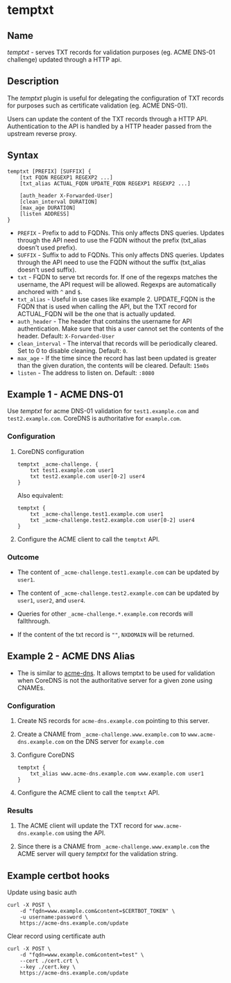 # temptxt

## Name

*temptxt* - serves TXT records for validation purposes (eg. ACME DNS-01 challenge) updated through a HTTP api.

## Description

The *temptxt* plugin is useful for delegating the configuration of TXT records for purposes such as certificate validation (eg. ACME DNS-01).

Users can update the content of the TXT records through a HTTP API. Authentication to the API is handled by a HTTP header passed
from the upstream reverse proxy.

## Syntax
```
temptxt [PREFIX] [SUFFIX] {
    [txt FQDN REGEXP1 REGEXP2 ...]
    [txt_alias ACTUAL_FQDN UPDATE_FQDN REGEXP1 REGEXP2 ...]

    [auth_header X-Forwarded-User]
    [clean_interval DURATION]
    [max_age DURATION]
    [listen ADDRESS]
}
```
* `PREFIX` - Prefix to add to FQDNs. This only affects DNS queries. Updates through the API need to use the FQDN without the prefix (txt_alias doesn't used prefix).
* `SUFFIX` - Suffix to add to FQDNs. This only affects DNS queries. Updates through the API need to use the FQDN without the suffix (txt_alias doesn't used suffix).
* `txt` - FQDN to serve txt records for. If one of the regexps matches the username, the API request will be allowed. Regexps are automatically anchored with `^` and `$`.
* `txt_alias` - Useful in use cases like example 2. UPDATE_FQDN is the FQDN that is used when calling the API, but the TXT record for ACTUAL_FQDN will be the one that is actually updated.
* `auth_header` - The header that contains the username for API authentication.  Make sure that this a user cannot set the contents of the header. Default: `X-Forwarded-User`
* `clean_interval` - The interval that records will be periodically cleared. Set to 0 to disable cleaning. Default: `0`.
* `max_age` - If the time since the record has last been updated is greater than the given duration, the contents will be cleared. Default: `15m0s`
* `listen` - The address to listen on. Default: `:8080`

## Example 1 - ACME DNS-01

Use *temptxt* for acme DNS-01 validation for `test1.example.com` and `test2.example.com`. CoreDNS is authoritative for `example.com`.

### Configuration
1. CoreDNS configuration
   ```
   temptxt _acme-challenge. {
       txt test1.example.com user1
       txt test2.example.com user[0-2] user4
   }
   ```
   Also equivalent:
   ```
   temptxt {
       txt _acme-challenge.test1.example.com user1
       txt _acme-challenge.test2.example.com user[0-2] user4
   }
   ```

2. Configure the ACME client to call the `temptxt` API.

### Outcome

* The content of `_acme-challenge.test1.example.com` can be updated by `user1`.

* The content of `_acme-challenge.test2.example.com` can be updated by `user1`, `user2`, and `user4`.

* Queries for other `_acme-challenge.*.example.com` records will fallthrough.

* If the content of the txt record is `""`, `NXDOMAIN` will be returned.

## Example 2 - ACME DNS Alias

* The is similar to [acme-dns](https://github.com/joohoi/acme-dns). It allows temptxt to be used for validation when CoreDNS is not the authoritative server for a given zone using CNAMEs.

### Configuration
1. Create NS records for `acme-dns.example.com` pointing to this server.

2. Create a CNAME from `_acme-challenge.www.example.com` to `www.acme-dns.example.com` on the DNS server for `example.com`

3. Configure CoreDNS
   ```
   temptxt {
       txt_alias www.acme-dns.example.com www.example.com user1
   }
   ```

4. Configure the ACME client to call the `temptxt` API.

### Results
1. The ACME client will update the TXT record for `www.acme-dns.example.com` using the API.

2. Since there is a CNAME from `_acme-challenge.www.example.com` the ACME server will query *temptxt* for the validation string.

## Example certbot hooks

Update using basic auth
```
curl -X POST \
    -d "fqdn=www.example.com&content=$CERTBOT_TOKEN" \
    -u username:password \
    https://acme-dns.example.com/update

```

Clear record using certificate auth
```
curl -X POST \
    -d "fqdn=www.example.com&content=test" \
    --cert ./cert.crt \
    --key ./cert.key \
    https://acme-dns.example.com/update
```
